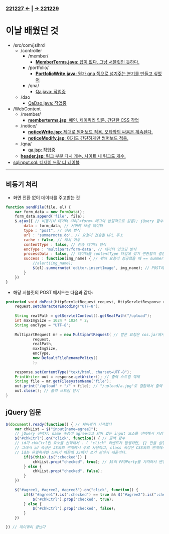 ### [221227 ←](/221205-_JSP/221227/) | [→ 221229](/221205-_JSP/221229/)

# 이날 배웠던 것

- /src/com/jslhrd
    - /controller
        - /member/
            - [**MemberTerms.java**: 답이 없다. 그냥 서블릿인 듯하다.](/221205-_JSP/221228/jslhrdServlet/src-com-jslhrd/controller/member/MemberTerms.java)
        - /portfolio/
            - [**PortfolioWrite.java**: 뭔가 qna 쪽으로 넘겨주는 분기를 만들고 싶었어](/221205-_JSP/221228/jslhrdServlet/src-com-jslhrd/controller/portfolio/PortfolioWrite.java)
        - /qna/
            - [Qa.java: 작업중](/221205-_JSP/221228/jslhrdServlet/src-com-jslhrd/controller/qna/Qa.java)
    - /dao
        - [QaDao.java: 작업중](/221205-_JSP/221228/jslhrdServlet/src-com-jslhrd/dao/)
- /WebContent
    - /member/
        - [**memberterms.jsp**: 메인. 제이쿼리 입문, 간단한 CSS 작업](/221205-_JSP/221228/jslhrdServlet/WebContent/member/memberterms.jsp)
    - /notice/
        - [**noticeWrite.jsp**: 제대로 썸머보드 적용. 오타와의 싸움은 계속된다.](/221205-_JSP/221228/jslhrdServlet/WebContent/notice/noticeWrite.jsp)
        - [**noticeModify.jsp**: 여기도 간단하게만 썸머보드 적용.](/221205-_JSP/221228/jslhrdServlet/WebContent/notice/noticeModify.jsp)
    - /qna/
        - [qa.jsp: 작업중](/221205-_JSP/221228/jslhrdServlet/WebContent/qna/qa.jsp)
    - [**header.jsp**: 링크 부분 다시 개수. 사이트 내 링크도 개수.](/221205-_JSP/221228/jslhrdServlet/WebContent/header.jsp)
- [sqlinput.sql: 디제이 드랍 더 테이블](/221205-_JSP/221228/sqlinput.sql)

---

## 비동기 처리

- 화면 전환 없이 데이터를 주고받는 것

```js
function sendFile(file, el) {
    var form_data = new FormData();
    form_data.append('file', file);
    $.ajax({ // 비동기식 데이터 처리(<form> 태그와 본질적으로 같음); jQuery 함수에 해당
        data : form_data, // 서버에 보낼 데이터
        type : "post", // 전송 방식
        url : 'summernote.do', // 요청이 전송될 URL 주소
        cache : false, // 캐시 여부
        contentType : false, // 전송 데이터 형식
        encType : 'multipart/form-data', // 데이터 인코딩 방식
        processData : false, // 데이터를 contentType 타입에 맞기 변환할지 결정
        success : function(img_name) { // 위의 요청이 성공했을 때 == summernote.do가 성공했을 때
            //alert(img_name);
            $(el).summernote('editor.insertImage', img_name); // POST에서 넘어온 이미지 이름을 썸머노트 안에 집어넣기
        }
    })
}
```

- 해당 서블릿의 POST 메서드는 다음과 같다:

```java
protected void doPost(HttpServletRequest request, HttpServletResponse response) throws ServletException, IOException {
    request.setCharacterEncoding("UTF-8");
    
    String realPath = getServletContext().getRealPath("/upload");
    int maxImgSize = 1024 * 1024 * 2;
    String encType = "UTF-8";
    
    MultipartRequest mr = new MultipartRequest( // 받은 요청은 cos.jar에서 처리
            request,
            realPath,
            maxImgSize,
            encType,
            new DefaultFileRenamePolicy()
            );
    
    response.setContentType("text/html, charset=UTF-8");
    PrintWriter out = response.getWriter(); // 출력 스트림 객체
    String file = mr.getFilesystemName("file");
    out.print("/upload" + "/" + file); // "/upload/a.jpg"로 결합해서 출력
    out.close(); // 출력 스트림 닫기
}
```

## jQuery 입문

```js
$(document).ready(function() { // 제이쿼리 시작했다
    var chkList = $("input[name=agree]");
    // jQuery 선택자: name 속성이 agree라고 되어 있는 input 요소를 선택해서 저장하라
    $("#chkCtrl").on("click", function() { // 콜백 함수
    // id가 chkCtrl인 요소를 선택해서 . ( "click" 이벤트가 발생하면, {} 안을 실행하세요 )
    // 그래서 id 속성은 JS와의 연계에서 주로 사용하고, class 속성은 CSS와의 연계에서 주로 사용한다.
    // id는 유일하게만 쓰이기 때문에 JS에서 쓰기 편하기 때문이다.
        if($(this).is(":checked")) {
            chkList.prop("checked", true); // JS의 PROPerty를 가져와서 변경하는 것
        } else {
            chkList.prop("checked", false);
        }
    })
    
    $("#agree1, #agree2, #agree3").on("click", function() {
        if($("#agree1").is(":checked") == true && $("#agree2").is(":checked") == true && $("#agree3").is(":checked") == true) {
            $("#chkCtrl").prop("checked", true);
        } else {
            $("#chkCtrl").prop("checked", false);
        }
    })

}) // 제이쿼리 끝났다
```